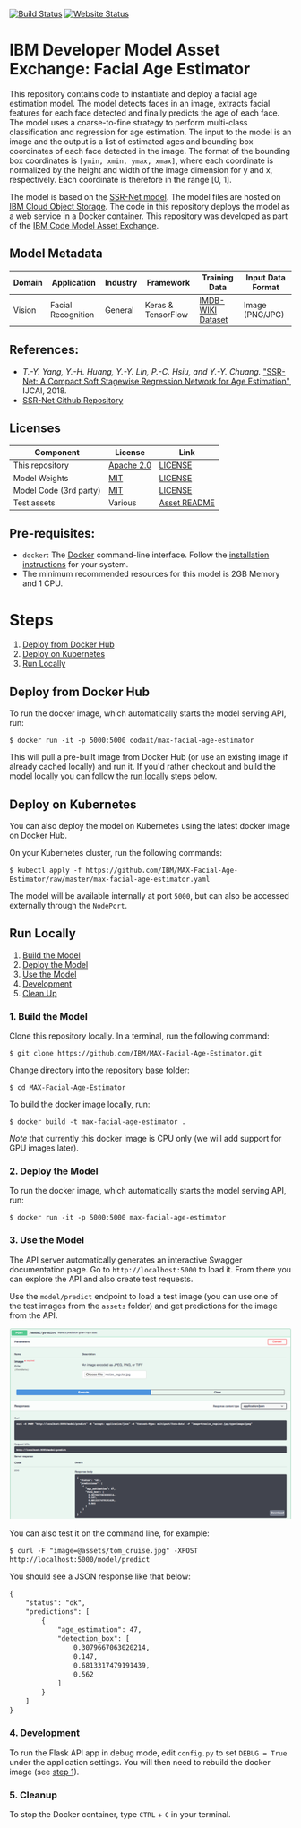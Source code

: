 [![Build Status](https://travis-ci.org/IBM/MAX-Facial-Age-Estimator.svg?branch=master)](https://travis-ci.org/IBM/MAX-Facial-Age-Estimator) [![Website Status](https://img.shields.io/website/http/max-facial-age-estimator.max.us-south.containers.appdomain.cloud/swagger.json.svg?label=api+demo)](http://max-facial-age-estimator.max.us-south.containers.appdomain.cloud/)

# IBM Developer Model Asset Exchange: Facial Age Estimator

This repository contains code to instantiate and deploy a facial age estimation model. The model detects faces in an image, extracts facial features for each face detected and finally predicts the age of each face. The model uses a coarse-to-fine strategy to perform multi-class classification and regression for age estimation. The input to the model is an image and the output is a list of estimated ages and bounding box coordinates of each face detected in the image. The format of the bounding box coordinates is `[ymin, xmin, ymax, xmax]`, where each coordinate is normalized by the height and width of the image dimension for y and x, respectively. Each coordinate is therefore in the range [0, 1].

The model is based on the [SSR-Net model](https://github.com/shamangary/SSR-Net). The model files are hosted on [IBM Cloud Object Storage](http://max-assets.s3.us.cloud-object-storage.appdomain.cloud/facial-age-estimator.tar.gz). The code in this repository deploys the model as a web service in a Docker container. This repository was developed as part of the [IBM Code Model Asset Exchange](https://developer.ibm.com/code/exchanges/models/).

## Model Metadata
| Domain | Application | Industry  | Framework | Training Data | Input Data Format |
| ------------- | --------  | -------- | --------- | --------- | -------------- |
| Vision | Facial Recognition | General | Keras & TensorFlow | [IMDB-WIKI Dataset](https://data.vision.ee.ethz.ch/cvl/rrothe/imdb-wiki/) | Image (PNG/JPG) |

## References:

* _T.-Y. Yang, Y.-H. Huang, Y.-Y. Lin, P.-C. Hsiu, and Y.-Y. Chuang._ ["SSR-Net: A Compact Soft Stagewise Regression Network for Age Estimation"](https://www.ijcai.org/proceedings/2018/0150.pdf), IJCAI, 2018.
* [SSR-Net Github Repository](https://github.com/shamangary/SSR-Net)

## Licenses

| Component | License | Link  |
| ------------- | --------  | -------- |
| This repository | [Apache 2.0](https://www.apache.org/licenses/LICENSE-2.0) | [LICENSE](LICENSE) |
| Model Weights | [MIT](https://opensource.org/licenses/MIT) | [LICENSE](https://github.com/shamangary/SSR-Net/blob/master/LICENSE) |
| Model Code (3rd party) | [MIT](https://opensource.org/licenses/MIT) | [LICENSE](https://github.com/shamangary/SSR-Net/blob/master/LICENSE) |
| Test assets | Various | [Asset README](assets/README.md) |

## Pre-requisites:

* `docker`: The [Docker](https://www.docker.com/) command-line interface. Follow the [installation instructions](https://docs.docker.com/install/) for your system.
* The minimum recommended resources for this model is 2GB Memory and 1 CPU.

# Steps

1. [Deploy from Docker Hub](#deploy-from-docker-hub)
2. [Deploy on Kubernetes](#deploy-on-kubernetes)
3. [Run Locally](#run-locally)

## Deploy from Docker Hub

To run the docker image, which automatically starts the model serving API, run:

```
$ docker run -it -p 5000:5000 codait/max-facial-age-estimator
```

This will pull a pre-built image from Docker Hub (or use an existing image if already cached locally) and run it.
If you'd rather checkout and build the model locally you can follow the [run locally](#run-locally) steps below.

## Deploy on Kubernetes

You can also deploy the model on Kubernetes using the latest docker image on Docker Hub.

On your Kubernetes cluster, run the following commands:

```
$ kubectl apply -f https://github.com/IBM/MAX-Facial-Age-Estimator/raw/master/max-facial-age-estimator.yaml
```

The model will be available internally at port `5000`, but can also be accessed externally through the `NodePort`.

## Run Locally

1. [Build the Model](#1-build-the-model)
2. [Deploy the Model](#2-deploy-the-model)
3. [Use the Model](#3-use-the-model)
4. [Development](#4-development)
5. [Clean Up](#5-clean-up)


### 1. Build the Model

Clone this repository locally. In a terminal, run the following command:

```
$ git clone https://github.com/IBM/MAX-Facial-Age-Estimator.git
```

Change directory into the repository base folder:

```
$ cd MAX-Facial-Age-Estimator
```

To build the docker image locally, run:

```
$ docker build -t max-facial-age-estimator .
```

_Note_ that currently this docker image is CPU only (we will add support for GPU images later).

### 2. Deploy the Model

To run the docker image, which automatically starts the model serving API, run:

```
$ docker run -it -p 5000:5000 max-facial-age-estimator
```

### 3. Use the Model

The API server automatically generates an interactive Swagger documentation page. Go to `http://localhost:5000` to load it. From there you can explore the API and also create test requests.

Use the `model/predict` endpoint to load a test image (you can use one of the test images from the `assets` folder) and get predictions for the image from the API.

![Swagger UI Screenshot](docs/swagger-screenshot.png)

You can also test it on the command line, for example:

```
$ curl -F "image=@assets/tom_cruise.jpg" -XPOST http://localhost:5000/model/predict
```

You should see a JSON response like that below:

```
{
    "status": "ok",
    "predictions": [
        {
            "age_estimation": 47,
            "detection_box": [
                0.3079667063020214,
                0.147,
                0.6813317479191439,
                0.562
            ]
        }
    ]
}
```

### 4. Development

To run the Flask API app in debug mode, edit `config.py` to set `DEBUG = True` under the application settings. You will then need to rebuild the docker image (see [step 1](#1-build-the-model)).

### 5. Cleanup

To stop the Docker container, type `CTRL` + `C` in your terminal.
